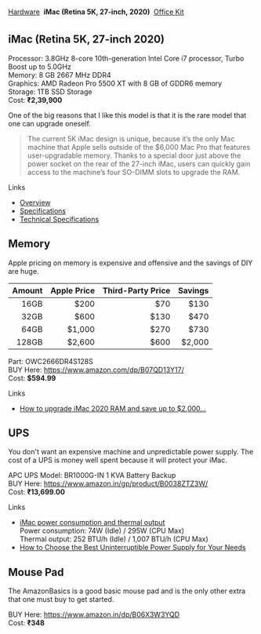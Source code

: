[Hardware](index.md) &#151;
**iMac (Retina 5K, 27-inch, 2020)** &#151;
[Office Kit](office.md)

## iMac (Retina 5K, 27-inch 2020)

Processor: 3.8GHz 8-core 10th-generation Intel Core i7 processor, Turbo Boost up to 5.0GHz
<br>Memory: 8 GB 2667 MHz DDR4
<br>Graphics: AMD Radeon Pro 5500 XT with 8 GB of GDDR6 memory
<br>Storage: 1TB SSD Storage
<br>Cost: **₹2,39,900**

One of the big reasons that I like this model is that it is the rare model that one can upgrade oneself.

> The current 5K iMac design is unique, because it’s the only Mac machine 
> that Apple sells outside of the $6,000 Mac Pro that features user-upgradable 
> memory. Thanks to a special door just above the power socket on the rear of 
> the 27-inch iMac, users can quickly gain access to the machine’s four SO-DIMM 
> slots to upgrade the RAM.

Links
- [Overview](https://www.apple.com/in/imac-27/)
- [Specifications](https://www.apple.com/in/imac-27/specs/)
- [Technical Specifications](https://support.apple.com/kb/SP821?locale=en_IN)

## Memory

Apple pricing on memory is expensive and offensive and the savings of DIY are huge.

| Amount | Apple Price | Third-Party Price | Savings |
|    ---:|         ---:|               ---:|     ---:|
|   16GB |        $200 |               $70 |    $130 |
|   32GB |        $600 |              $130 |    $470 |
|   64GB |      $1,000 |              $270 |    $730 |
|  128GB |      $2,600 |              $600 |  $2,000 |

Part: OWC2666DR4S128S
<br>BUY Here: https://www.amazon.com/dp/B07QD13Y17/
<br>Cost: **$594.99**

Links

- [How to upgrade iMac 2020 RAM and save up to $2,000...](https://9to5mac.com/2020/08/09/how-to-upgrade-2020-imac-ram-video-5k-27-inch-128-gb/)



## UPS

You don't want an expensive machine and unpredictable power supply. 
The cost of a UPS is money well spent because it will protect your
iMac.

APC UPS Model: BR1000G-IN 1 KVA Battery Backup
<br>BUY Here: https://www.amazon.in/gp/product/B0038ZTZ3W/
<br>Cost: **₹13,699.00**

Links
- [iMac power consumption and thermal output](https://support.apple.com/en-us/HT201918)
<br>Power consumption: 74W (Idle) / 295W (CPU Max)
<br>Thermal output: 252 BTU/h (Idle) / 1,007 BTU/h (CPU Max)
- [How to Choose the Best Uninterruptible Power Supply for Your Needs](https://mbsdirect.com/mbs-blog/article-how-to-choose-the-best-uninterruptible-power-supply-for-your-needs)


## Mouse Pad

The AmazonBasics is a good basic mouse pad and is the only other extra that one must buy to get started.

BUY Here: https://www.amazon.in/dp/B06X3W3YQD
<br>Cost: **₹348**
